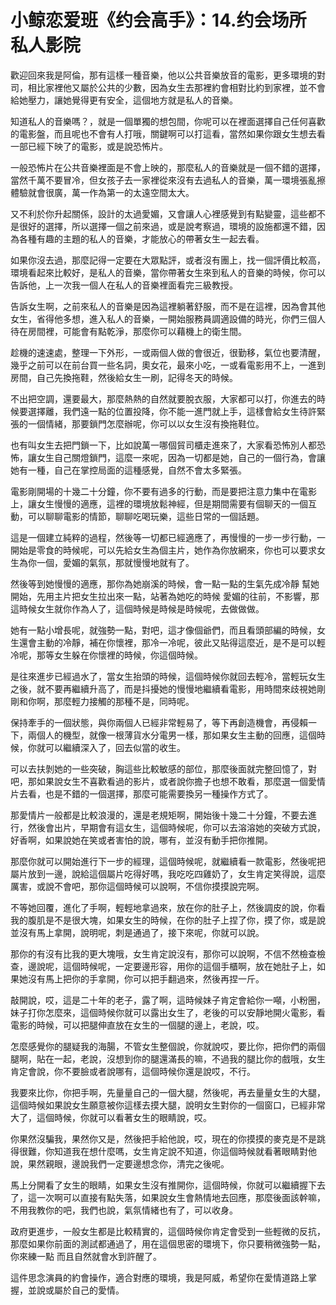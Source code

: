 # 小鲸恋爱班《约会高手》：14.约会场所 私人影院

歡迎回來我是阿倫，那有這樣一種音樂，他以公共音樂放音的電影，更多環境的對司，相比家裡他又屬於公共的少數，因為女生去那裡約會相對比約到家裡，並不會給她壓力，讓她覺得更有安全，這個地方就是私人的音樂。

知道私人的音樂嗎？，就是一個單獨的想包間，你呢可以在裡面選擇自己任何喜歡的電影盤，而且呢也不會有人打哦，關鍵啊可以打這看，當然如果你跟女生想去看一部已經下映了的電影，或是說恐怖片。

一般恐怖片在公共音樂裡面是不會上映的，那麼私人的音樂就是一個不錯的選擇，當然千萬不要冒冷，但女孩子去一家裡從來沒有去過私人的音樂，萬一環境張亂擦體驗就會很廣，萬一作為第一的太遠空間太大。

又不利於你升起關係，設計的太過愛媚，又會讓人心裡感覺到有點變靈，這些都不是很好的選擇，所以選擇一個之前來過，或是說考察過，環境的設施都還不錯，因為各種有趣的主題的私人的音樂，才能放心的帶著女生一起去看。

如果你沒去過，那麼記得一定要在大眾點評，或者沒有團上，找一個評價比較高，環境看起來比較好，是私人的音樂，當你帶著女生來到私人的音樂的時候，你可以告訴他，上一次我一個人在私人的音樂裡面看完三級教授。

告訴女生啊，之前來私人的音樂是因為這裡躺著舒服，而不是在這裡，因為會其他女生，省得他多想，進入私人的音樂，一開始服務員調適設備的時光，你們三個人待在房間裡，可能會有點乾淨，那麼你可以藉機上的衛生間。

趁機的速速處，整理一下外形，一或兩個人做的會很近，很勤移，氣位也要清醒，幾乎之前可以在前台買一些名詞，奧女花，最來小吃，一或看電影用不上，一進到房間，自己先換拖鞋，然後給女生一刷，記得冬天的時候。

不出把空調，還要最大，那麼熱熱的自然就要脫衣服，大家都可以打，你進去的時候要選擇離，我們遠一點的位置投降，你不能一進門就上手，這樣會給女生待許緊張的一個情緒，那要鎖門怎麼辦呢，你可以以女生沒有換拖鞋位。

也有叫女生去把門鎖一下，比如說萬一哪個貿司櫃走進來了，大家看恐怖別人都恐怖，讓女生自己關燈鎖門，這麼一來呢，因為一切都是她，自己的一個行為，會讓她有一種，自己在掌控局面的這種感覺，自然不會太多緊張。

電影剛開場的十幾二十分鐘，你不要有過多的行動，而是要把注意力集中在電影上，讓女生慢慢的適應，這裡的環境放鬆神經，但是期間需要有個聊天的一個互動，可以聊聊電影的情節，聊聊吃喝玩樂，這些日常的一個話題。

這是一個建立純粹的過程，然後等一切都已經適應了，再慢慢的一步一步行動，一開始是零食的時候呢，可以先給女生為個主片，她作為你放網來，你也可以要求女生為你一個，愛媚的氣氛，那就慢慢地就有了。

然後等到她慢慢的適應，那你為她崩溪的時候，會一點一點的生氣先成冷靜 幫她開始，先用主片把女生拉出來一點，站著為她吃的時候 愛媚的往前，不影響，那這時候女生就你作為人了，這個時候是時候是時候呢，去做做做。

她有一點小增長呢，就強勢一點，對吧，這才像個爺們，而且看頭部編的時候，女生還會主動的冷靜，補在你懷裡，那冷一冷呢，彼此又貼得這麼近，是不是可以輕冷呢，那等女生躲在你懷裡的時候，你這個時候。

是往來進步已經過水了，當女生抬頭的時候，這個時候你就回去輕冷，當輕玩女生之後，就不要再繼續升高了，而是抖擾她的慢慢地繼續看電影，用時間來歧視她剛剛和你啊，那麼輕力接觸的那種不是，同時呢。

保持牽手的一個狀態，與你兩個人已經非常輕易了，等下再創造機會，再侵賴一下，兩個人的機型，就像一根薄貨水分電男一樣，那如果女生主動的回應，這個時候，你就可以繼續深入了，回去似當的收生。

可以去扶剝她的一些突破，胸這些比較敏感的部位，那麼後面就完整回憶了，對吧，那如果說女生不喜歡看過的影片，或者說你擔子也想不敢看，那麼選一個愛情片去看，也是不錯的一個選擇，那麼可能需要換另一種操作方式了。

那愛情片一般都是比較浪漫的，還是老規矩啊，開始後十幾二十分鐘，不要去進行，然後會出片，早期會有這女生，這個時候呢，你可以去溶溶她的突破方式說，好香啊，如果說她在笑或者害怕的說，哪有，並沒有動手把你推開。

那麼你就可以開始進行下一步的經理，這個時候呢，就繼續看一款電影，然後呢把屬片放到一邊，說給這個屬片吃得好嗎，我吃吃四雞奶了，女生肯定笑得說，這麼厲害，或說不會吧，那你這個時候可以說啊，不信你摸摸說完啊。

不等她回覆，進化了手啊，輕輕地拿過來，放在你的肚子上，然後調皮的說，你看我的腹肌是不是很大塊，如果女生的時候，在你的肚子上捏了你，摸了你，或是說並沒有馬上拿開，說明呢，刺是通過了，接下來呢，你就可以說。

那你的有沒有比我的更大塊哦，女生肯定說沒有，那你可以說啊，不信不然檢查檢查，邊說呢，這個時候呢，一定要邊形容，用你的這個手櫃啊，放在她肚子上，如果她沒有馬上把你的手拿開，你可以把手翻過來，然後再捏一斤。

敲開說，哎，這是二十年的老子，露了啊，這時候妹子肯定會給你一噸，小粉圈，妹子打你怎麼來，這個時候你就可以露出女生了，老後的可以安靜地開火電影，看電影的時候，可以把腿伸直放在女生的一個腿的邊上，老說，哎。

怎麼感覺你的腿疑我的海腸，不管女生整個說，你就說哎，要比你，把你們的兩個腿啊，貼在一起，老說，沒想到你的腿還滿長的嘛，不過我的腿比你的戲哦，女生肯定會說，你不要臉或者說哪有，這個時候你還是說哎，不行。

我要來比你，你把手啊，先量量自己的一個大腿，然後呢，再去量量女生的大腿，這個時候如果說女生願意被你這樣去摸大腿，說明女生對你的一個窗口，已經非常大了，這個時候，你就可以看著女生的眼睛說，哎。

你果然沒騙我，果然你又是，然後把手給他說，哎，現在的你摸摸的麥克是不是跳得很難，你知道我在想什麼嗎，女生肯定說不知道，你這個時候就看著眼睛對他說，果然親眼，邊說我們一定要邊想念你，清完之後呢。

馬上分開看了女生的眼睛，如果女生沒有推開你，這個時候，你就可以繼續握下去了，這一次啊可以直接有點失落，如果說女生會熱情地去回應，那麼後面該幹嘛，不用我教你的吧，我們也說，氣氛情緒也有了，可以收身。

政府更進步，一般女生都是比較精實的，這個時候你肯定會受到一些輕微的反抗，那麼如果你前面的測試都通過了，用在這個思密的環境下，你只要稍微強勢一點，你來練一點 而且自然就會水到許醒了。

這件思念演員的約會操作，適合對應的環境，我是阿威，希望你在愛情道路上掌握，並說或屬於自己的愛情。
